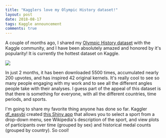 ```yaml
---
title: "Kagglers love my Olympic History dataset!"
layout: post
date: 2018-08-17
tags: Kaggle announcement
comments: true
---
```


A couple of months ago, I shared my [Olympic History dataset](https://www.kaggle.com/heesoo37/120-years-of-olympic-history-athletes-and-results) with the Kaggle community, and I have been absolutely amazed and honored by it's popularity! It is currently the hottest dataset on Kaggle. 

![](https://i.imgur.com/EV8mJU4.png) 

In just 2 months, it has been downloaded 5500 times, accumulated nearly 200 upvotes, and has inspired 42 original kernels. It's really cool to see so many people engaging with my work and to see all the different angles people take with their analyses. I guess part of the appeal of this dataset is that there is something for everyone, with all the different countries, time periods, and sports.

I'm going to share my favorite thing anyone has done so far. Kaggler [df_easybi](https://www.kaggle.com/easybi) created [this Shiny app](https://impactr.shinyapps.io/olympics_sports/) that allows you to select a sport from a drop-down menu, see Wikipedia's description of the sport, and view plots of participants over time (grouped by sex) and historical medal counts (grouped by country). So cool! 
